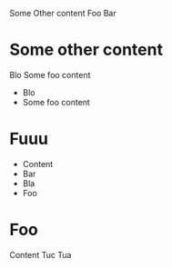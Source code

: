 Some Other content
Foo
Bar

# Some other content
Blo
Some foo content
- Blo
- Some foo content

# Fuuu
- Content
- Bar
- Bla
- Foo

# Foo
Content
Tuc
Tua
